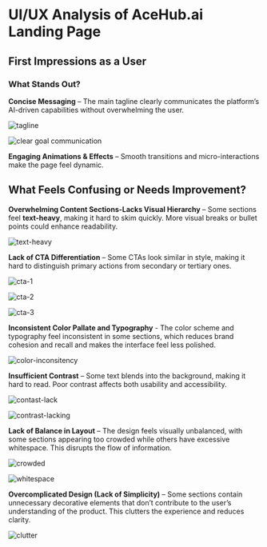 # UI/UX Analysis of AceHub.ai Landing Page  

## First Impressions as a User  

### What Stands Out?  
  
**Concise Messaging** – The main tagline clearly communicates the platform’s AI-driven capabilities without overwhelming the user.

![tagline]({3E02E891-755E-4700-8B32-9A4FAF26F63C}.png)

![clear goal communication]({A3801F2F-3ECF-490D-A3E6-AE504265F378}.png)


**Engaging Animations & Effects** – Smooth transitions and micro-interactions make the page feel dynamic.  


##  What Feels Confusing or Needs Improvement?  
**Overwhelming Content Sections-Lacks Visual Hierarchy** – Some sections feel **text-heavy**, making it hard to skim quickly. More visual breaks or bullet points could enhance readability. 

![text-heavy]({5061A9A4-AA2F-4DC5-B0D6-8DAD102F68C3}.png)

**Lack of CTA Differentiation** – Some CTAs look similar in style, making it hard to distinguish primary actions from secondary or tertiary ones.

![cta-1]({73E6798C-DCCA-48D5-ADF3-75E6AE597BEB}.png)

![cta-2]({8CF2D6C2-57B8-432A-97E6-1C79C30D7004}.png)

![cta-3]({E2271D22-B390-4F57-8576-9F2510E929F2}.png)

**Inconsistent Color Pallate and Typography** - The color scheme and typography feel inconsistent in some sections, which reduces brand cohesion and recall and makes the interface feel less polished. 

![color-inconsitency]({8D3E4A33-2A97-47BE-B1BA-852559A369D7}.png)

**Insufficient Contrast** – Some text blends into the background, making it hard to read. Poor contrast affects both usability and accessibility.

![contast-lack]({2126FEB9-A45F-4DF3-B122-EEB19BCBB017}.png)

![contrast-lacking]({B7F4CD63-B054-4A42-AADC-2F256EB85F87}.png)

**Lack of Balance in Layout** – The design feels visually unbalanced, with some sections appearing too crowded while others have excessive whitespace. This disrupts the flow of information.

![crowded]({40A5A778-37B0-4060-A6E0-677965BBD12D}.png)

![whitespace]({0DDBACF8-D7BD-48FF-92E0-A5CDA289FEF6}.png)

**Overcomplicated Design (Lack of Simplicity)** – Some sections contain unnecessary decorative elements that don’t contribute to the user’s understanding of the product. This clutters the experience and reduces clarity.

![clutter]({ED374A17-F96D-46A0-8934-9981F6FF4BA7}.png)
